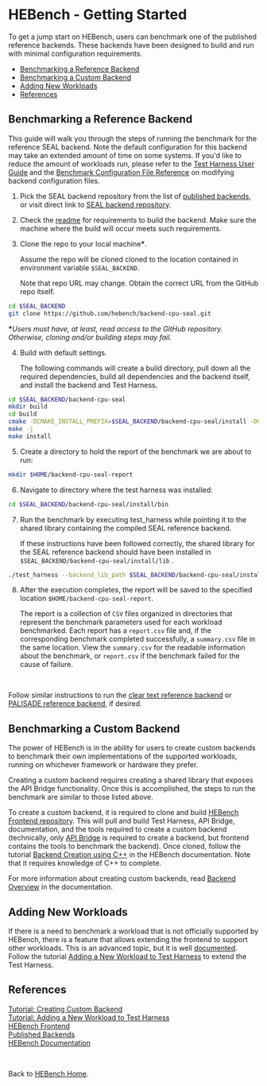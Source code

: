 # HEBench - Getting Started

To get a jump start on HEBench, users can benchmark one of the published reference backends. These backends have been designed to build and run with minimal configuration requirements.

- [Benchmarking a Reference Backend](#benchmarking-a-reference-backend)
- [Benchmarking a Custom Backend](#benchmarking-a-custom-backend)
- [Adding New Workloads](#adding-new-workloads)
- [References](#references)

## Benchmarking a Reference Backend

This guide will walk you through the steps of running the benchmark for the reference SEAL backend. Note the default configuration for this backend may take an extended amount of time on some systems. If you'd like to reduce the amount of workloads run, please refer to the [Test Harness User Guide](https://hebench.github.io/frontend/test_harness_usage_guide.html) and the [Benchmark Configuration File Reference](https://hebench.github.io/frontend/config_file_reference.html) on modifying backend configuration files.

1. Pick the SEAL backend repository from the list of [published backends](hebench_published_backends.md), or visit direct link to [SEAL backend repository](https://github.com/hebench/backend-cpu-seal).

2. Check the [readme](https://github.com/hebench/backend-cpu-seal/blob/main/README.md) for requirements to build the backend.
   Make sure the machine where the build will occur meets such requirements.

3. Clone the repo to your local machine<b>*</b>.

   Assume the repo will be cloned cloned to the location contained in environment variable `$SEAL_BACKEND`.

   Note that repo URL may change. Obtain the correct URL from the GitHub repo itself.

```bash
cd $SEAL_BACKEND
git clone https://github.com/hebench/backend-cpu-seal.git
```

<b>*</b>_Users must have, at least, read access to the GitHub repository. Otherwise, cloning and/or building steps may fail._

4. Build with default settings.

   The following commands will create a build directory, pull down all the required dependencies, build all dependencies and the backend itself, and install the backend and Test Harness.

```bash
cd $SEAL_BACKEND/backend-cpu-seal
mkdir build
cd build
cmake -DCMAKE_INSTALL_PREFIX=$SEAL_BACKEND/backend-cpu-seal/install -DCMAKE_BUILD_TYPE=Release ..
make -j
make install
```

5. Create a directory to hold the report of the benchmark we are about to run:

```bash
mkdir $HOME/backend-cpu-seal-report
```

6. Navigate to directory where the test harness was installed:

```bash
cd $SEAL_BACKEND/backend-cpu-seal/install/bin
```

7. Run the benchmark by executing test_harness while pointing it to the shared library containing the compiled SEAL reference backend.

   If these instructions have been followed correctly, the shared library for the SEAL reference backend should have been installed in `$SEAL_BACKEND/backend-cpu-seal/install/lib` .


```bash
./test_harness --backend_lib_path $SEAL_BACKEND/backend-cpu-seal/install/lib/libhebench_seal_backend.so --report_root_path $HOME/backend-cpu-seal-report
```

8. After the execution completes, the report will be saved to the specified location `$HOME/backend-cpu-seal-report`.

   The report is a collection of `CSV` files organized in directories that represent the benchmark parameters used for each workload benchmarked. Each report has a `report.csv` file and, if the corresponding benchmark completed successfully, a `summary.csv` file in the same location. View the `summary.csv` for the readable information about the benchmark, or `report.csv` if the benchmark failed for the cause of failure.

<br/>

Follow similar instructions to run the [clear text reference backend](https://github.com/hebench/backend-cpu-cleartext) or [PALISADE reference backend](https://github.com/hebench/backend-cpu-palisade), if desired.

## Benchmarking a Custom Backend

The power of HEBench is in the ability for users to create custom backends to benchmark their own implementations of the supported workloads, running on whichever framework or hardware they prefer.

Creating a custom backend requires creating a shared library that exposes the API Bridge functionality. Once this is accomplished, the steps to run the benchmark are similar to those listed above.

To create a custom backend, it is required to clone and build [HEBench Frontend repository](https://github.com/hebench/frontend). This will pull and build Test Harness, API Bridge, documentation, and the tools required to create a custom backend (technically, only [API Bridge](https://github.com/hebench/api-bridge) is required to create a backend, but frontend contains the tools to benchmark the backend). Once cloned, follow the tutorial [Backend Creation using C++](https://hebench.github.io/frontend/simple_cpp_example.html) in the HEBench documentation. Note that it requires knowledge of C++ to complete.

For more information about creating custom backends, read [Backend Overview](https://hebench.github.io/frontend/backend_overview.html) in the documentation.

## Adding New Workloads

If there is a need to benchmark a workload that is not officially supported by HEBench, there is a feature that allows extending the frontend to support other workloads. This is an advanced topic, but it is well [documented](https://hebench.github.io/frontend/frontend_overview.html). Follow the tutorial [Adding a New Workload to Test Harness](https://hebench.github.io/frontend/extend_test_harness.html) to extend the Test Harness.

## References
[Tutorial: Creating Custom Backend](https://hebench.github.io/frontend/simple_cpp_example.html)<br/>
[Tutorial: Adding a New Workload to Test Harness](https://hebench.github.io/frontend/extend_test_harness.html)<br/>
[HEBench Frontend](https://github.com/hebench/frontend)<br/>
[Published Backends](hebench_published_backends.md)<br/>
[HEBench Documentation](https://hebench.github.io/frontend/index.html)

<br/>

Back to [HEBench Home](https://hebench.github.io/).
